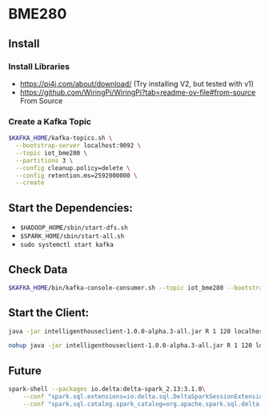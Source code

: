 # BME280

## Install

### Install Libraries
- https://pi4j.com/about/download/ (Try installing V2, but tested with v1)
- https://github.com/WiringPi/WiringPi?tab=readme-ov-file#from-source From Source

### Create a Kafka Topic
```bash
$KAFKA_HOME/kafka-topics.sh \
  --bootstrap-server localhost:9092 \
  --topic iot_bme280 \
  --partitions 3 \
  --config cleanup.policy=delete \
  --config retention.ms=2592000000 \
  --create
```

## Start the Dependencies:

- `$HADOOP_HOME/sbin/start-dfs.sh`
- `$SPARK_HOME/sbin/start-all.sh`
- `sudo systemctl start kafka`

## Check Data

```bash
$KAFKA_HOME/bin/kafka-console-consumer.sh --topic iot_bme280 --bootstrap-server localhost:9092 --from-beginning
```

## Start the Client:

```bash
java -jar intelligenthouseclient-1.0.0-alpha.3-all.jar R 1 120 localhost:9092 iot_bme280
```

```bash
nohup java -jar intelligenthouseclient-1.0.0-alpha.3-all.jar R 1 120 localhost:9092 iot_bme280 &
```

## Future

```bash
spark-shell --packages io.delta:delta-spark_2.13:3.1.0\
    --conf "spark.sql.extensions=io.delta.sql.DeltaSparkSessionExtension"\
    --conf "spark.sql.catalog.spark_catalog=org.apache.spark.sql.delta.catalog.DeltaCatalog"
```
